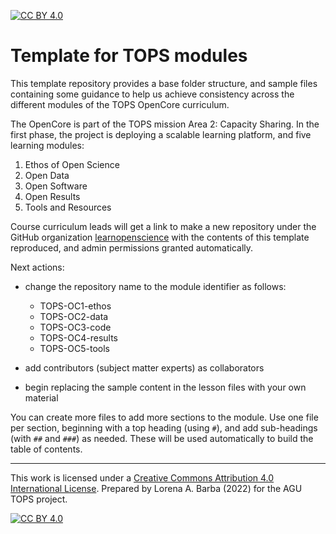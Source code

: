 [![CC BY 4.0][cc-by-shield]][cc-by] 
# Template for TOPS modules

This template repository provides a base folder structure, and sample files containing some guidance to help us achieve consistency across the different modules of the TOPS OpenCore curriculum.

The OpenCore is part of the TOPS mission Area 2: Capacity Sharing. In the first phase, the project is deploying a scalable learning platform, and five learning modules:

1. Ethos of Open Science
2. Open Data
3. Open Software
4. Open Results
5. Tools and Resources

Course curriculum leads will get a link to make a new repository under the GitHub organization [learnopenscience](http://github.com/learnopenscience) with the contents of this template reproduced, and admin permissions granted automatically. 

Next actions:

- change the repository name to the module identifier as follows: 
  - TOPS-OC1-ethos
  - TOPS-OC2-data
  - TOPS-OC3-code
  - TOPS-OC4-results
  - TOPS-OC5-tools

- add contributors (subject matter experts) as collaborators
- begin replacing the sample content in the lesson files with your own material

You can create more files to add more sections to the module. Use one file per section, beginning with a top heading (using `#`), and add sub-headings (with `##` and `###`) as needed. These will be used automatically to build the table of contents.

---

This work is licensed under a
[Creative Commons Attribution 4.0 International License][cc-by].
Prepared by Lorena A. Barba (2022) for the AGU TOPS project.

[![CC BY 4.0][cc-by-image]][cc-by]

[cc-by]: http://creativecommons.org/licenses/by/4.0/
[cc-by-image]: https://i.creativecommons.org/l/by/4.0/88x31.png
[cc-by-shield]: https://img.shields.io/badge/License-CC%20BY%204.0-lightgrey.svg